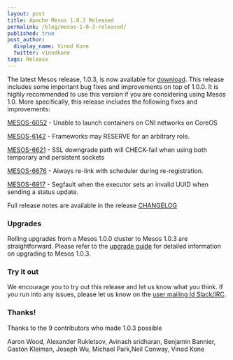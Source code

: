 ```yaml
---
layout: post
title: Apache Mesos 1.0.3 Released
permalink: /blog/mesos-1-0-3-released/
published: true
post_author:
  display_name: Vinod Kone
  twitter: vinodkone
tags: Release
---
```


The latest Mesos release, 1.0.3, is now available for [download](http://mesos.apache.org/downloads). This release includes some important bug fixes and improvements on top of 1.0.0. It is highly recommended to use this version if you are considering using Mesos 1.0. More specifically, this release includes the following fixes and improvements:

[MESOS-6052](https://issues.apache.org/jira/browse/MESOS-6052) - Unable to launch containers on CNI networks on CoreOS

[MESOS-6142](https://issues.apache.org/jira/browse/MESOS-6142) - Frameworks may RESERVE for an arbitrary role.

[MESOS-6621](https://issues.apache.org/jira/browse/MESOS-6621) - SSL downgrade path will CHECK-fail when using both temporary and persistent sockets

[MESOS-6676](https://issues.apache.org/jira/browse/MESOS-6676) - Always re-link with scheduler during re-registration.

[MESOS-6917](https://issues.apache.org/jira/browse/MESOS-6917) - Segfault when the executor sets an invalid UUID when sending a status update.

Full release notes are available in the release [CHANGELOG](https://gitbox.apache.org/repos/asf?p=mesos.git;a=blob_plain;f=CHANGELOG;hb=1.0.3)

### Upgrades

Rolling upgrades from a Mesos 1.0.0 cluster to Mesos 1.0.3 are straightforward. Please refer to the [upgrade guide](http://mesos.apache.org/documentation/latest/upgrades/) for detailed information on upgrading to Mesos 1.0.3.

### Try it out

We encourage you to try out this release and let us know what you think. If you run into any issues, please let us know on the [user mailing ld Slack/IRC](https://mesos.apache.org/community).

### Thanks!

Thanks to the 9 contributors who made 1.0.3 possible

Aaron Wood, Alexander Rukletsov, Avinash sridharan, Benjamin Bannier, Gastón Kleiman, Joseph Wu, Michael Park,Neil Conway, Vinod Kone
